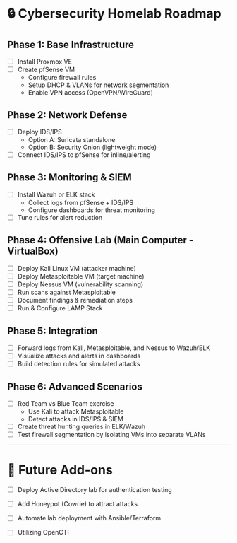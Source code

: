 # 🔒 Cybersecurity Homelab Roadmap

## Phase 1: Base Infrastructure
- [ ] Install Proxmox VE
- [ ] Create pfSense VM  
  - Configure firewall rules  
  - Setup DHCP & VLANs for network segmentation  
  - Enable VPN access (OpenVPN/WireGuard)  

## Phase 2: Network Defense
- [ ] Deploy IDS/IPS  
  - Option A: Suricata standalone  
  - Option B: Security Onion (lightweight mode)  
- [ ] Connect IDS/IPS to pfSense for inline/alerting  

## Phase 3: Monitoring & SIEM
- [ ] Install Wazuh or ELK stack  
  - Collect logs from pfSense + IDS/IPS  
  - Configure dashboards for threat monitoring  
- [ ] Tune rules for alert reduction  

## Phase 4: Offensive Lab (Main Computer - VirtualBox)
- [ ] Deploy Kali Linux VM (attacker machine)  
- [ ] Deploy Metasploitable VM (target machine)  
- [ ] Deploy Nessus VM (vulnerability scanning)  
- [ ] Run scans against Metasploitable  
- [ ] Document findings & remediation steps
- [ ] Run & Configure LAMP Stack  

## Phase 5: Integration
- [ ] Forward logs from Kali, Metasploitable, and Nessus to Wazuh/ELK  
- [ ] Visualize attacks and alerts in dashboards  
- [ ] Build detection rules for simulated attacks  

## Phase 6: Advanced Scenarios
- [ ] Red Team vs Blue Team exercise  
  - Use Kali to attack Metasploitable  
  - Detect attacks in IDS/IPS & SIEM  
- [ ] Create threat hunting queries in ELK/Wazuh  
- [ ] Test firewall segmentation by isolating VMs into separate VLANs  

---

# 🚀 Future Add-ons
- [ ] Deploy Active Directory lab for authentication testing  
- [ ] Add Honeypot (Cowrie) to attract attacks  
- [ ] Automate lab deployment with Ansible/Terraform
- [ ] Utilizing OpenCTI 


